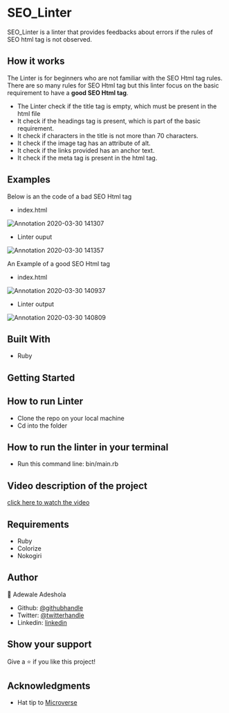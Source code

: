 # SEO_Linter
 SEO_Linter is a linter that provides feedbacks about errors if the rules of SEO html tag is not observed.

 ## How it works
 The Linter is for beginners who are not familiar with the SEO Html tag rules. There are so many rules for SEO Html tag but this linter focus on the basic requirement to have a **good SEO Html tag**.

 - The Linter check if the title tag is empty, which must be present in the html file
 - It check if the headings tag is present, which is part of the basic requirement.
 - It check if characters in the title is not more than 70 characters.
 - It check if the image tag has an attribute of alt.
 - It check if the links provided has an anchor text.
 - It check if the meta tag is present in the html tag.

 ## Examples
 Below is an the code of a bad SEO Html tag
 - index.html

 ![Annotation 2020-03-30 141307](https://user-images.githubusercontent.com/52670459/77917681-c5f23d00-7292-11ea-8c25-b1b73a396815.png)

- Linter ouput

![Annotation 2020-03-30 141357](https://user-images.githubusercontent.com/52670459/77917814-eae6b000-7292-11ea-9fdc-5bc4b09a0b13.png)

An Example of a good SEO Html tag
- index.html

![Annotation 2020-03-30 140937](https://user-images.githubusercontent.com/52670459/77918022-37ca8680-7293-11ea-9c49-4a272591a2b3.png)

- Linter output

![Annotation 2020-03-30 140809](https://user-images.githubusercontent.com/52670459/77918136-5f215380-7293-11ea-8654-8622f0bb2973.png)

## Built With

- Ruby

## Getting Started

## How to run Linter

- Clone the repo on your local machine
- Cd into the folder

## How to run the linter in your terminal

- Run this command line: bin/main.rb

## Video description of the project
<a href="https://www.loom.com/share/0685c39ea5d04f8297c5328e757785f6">click here to watch the video</a>

## Requirements
- Ruby
- Colorize
- Nokogiri

## Author

👤 Adewale Adeshola

- Github: [@githubhandle](https://github.com/Eshy10)
- Twitter: [@twitterhandle](https://twitter.com/AdesholaAdewal6?s=09)
- Linkedin: [linkedin](https://www.linkedin.com/in/adewale-adeshola-b0b581139/)

## Show your support

Give a ⭐️ if you like this project!

## Acknowledgments

- Hat tip to <a href="https://microverse.org/">Microverse</a>
